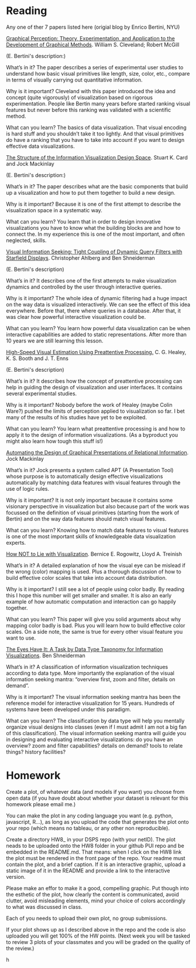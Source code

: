 # Reading
Any one of ther 7 papers listed here (origial blog by Enrico Bertini, NYU)

[Graphical Perception: Theory, Experimentation, and Application to the Development of Graphical Methods](https://www.diliaranasirova.com/assets/PSYC579/pdfs/03.2-Cleveland&McGill.pdf). William S. Cleveland; Robert McGill

(E. Bertini's description:)

What’s in it? The paper describes a series of experimental user studies to understand how basic visual primitives like length, size, color, etc., compare in terms of visually carrying out quantitative information.

Why is it important? Cleveland with this paper introduced the idea and concept (quite vigorously) of visualization based on rigorous experimentation. People like Bertin many years before started ranking visual features but never before this ranking was validated with a scientific method.

What can you learn? The basics of data visualization. That visual encoding is hard stuff and you shouldn’t take it too lightly. And that visual primitives do have a ranking that you have to take into account if you want to design effective data visualizations.

[The Structure of the Information Visualization Design Space](https://www.academia.edu/4338732/The_structure_of_the_information_visualization_design_space?auto=download). Stuart K. Card and Jock Mackinlay

(E. Bertini's description:)

What’s in it? The paper describes what are the basic components that build up a visualization and how to put them together to build a new design.

Why is it important? Because it is one of the first attempt to describe the visualization space in a systematic way.

What can you learn? You learn that in order to design innovative visualizations you have to know what the building blocks are and how to connect the. In my experience this is one of the most important, and often neglected, skills.

[Visual Information Seeking: Tight Coupling of Dynamic Query Filters with Starfield Displays](http://citeseerx.ist.psu.edu/viewdoc/download?doi=10.1.1.123.4320&rep=rep1&type=pdf). Christopher Ahlberg and Ben Shneiderman

(E. Bertini's description)

What’s in it? It describes one of the first attempts to make visualization dynamics and controlled by the user through interactive queries.

Why is it important? The whole idea of dynamic filtering had a huge impact on the way data is visualized interactively. We can see the effect of this idea everywhere. Before that, there where queries in a database. After that, it was clear how powerful interactive visualization could be.

What can you learn? You learn how powerful data visualization can be when interactive capabilities are added to static representations. After more than 10 years we are still learning this lesson.

[High-Speed Visual Estimation Using Preattentive Processing.](https://www.csc2.ncsu.edu/faculty/healey/download/tochi.96.pdf) C. G. Healey, K. S. Booth and J. T. Enns

(E. Bertini's description)

What’s in it? It describes how the concept of preattentive processing can help in guiding the design of visualization and user interfaces. It contains several experimental studies.

Why is it important? Nobody before the work of Healey (maybe Colin Ware?) pushed the limits of perception applied to visualization so far. I bet many of the results of his studies have yet to be exploited.

What can you learn? You learn what preattentive processing is and how to apply it to the design of information visualizations. (As a byproduct you might also learn how tough this stuff is!)

[Automating the Design of Graphical Presentations of Relational Information](https://research.tableau.com/sites/default/files/p110-mackinlay.pdf). Jock Mackinlay

What’s in it? Jock presents a system called APT (A Presentation Tool) whose purpose is to automatically design effective visualizations automatically by matching data features with visual features through the use of logic rules.

Why is it important? It is not only important because it contains some visionary perspective in visualization but also because part of the work was focussed on the definition of visual primitives (starting from the work of Bertin) and on the way data features should match visual features.

What can you learn? Knowing how to match data features to visual features is one of the most important skills of knowledgeable data visualization experts.

[How NOT to Lie with Visualization](https://pdfs.semanticscholar.org/058e/2e38420b61d8d870590d971d4e7d1cd078c2.pdf). Bernice E. Rogowitz, Lloyd A. Treinish

What’s in it? A detailed explanation of how the visual eye can be mislead if the wrong (color) mapping is used. Plus a thorough discussion of how to build effective color scales that take into account data distribution.

Why is it important? I still see a lot of people using color badly. By reading this I hope this number will get smaller and smaller. It is also an early example of how automatic computation and interaction can go happily together.

What can you learn? This paper will give you solid arguments about why mapping color badly is bad. Plus you will learn how to build effective color scales. On a side note, the same is true for every other visual feature you want to use.

[The Eyes Have It: A Task by Data Type Taxonomy for Information Visualizations](https://www.cs.umd.edu/~ben/papers/Shneiderman1996eyes.pdf). Ben Shneiderman

What’s in it? A classification of information visualization techniques according to data type. More importantly the explanation of the visual information seeking mantra: “overview first, zoom and filter, details on demand”.

Why is it important? The visual information seeking mantra has been the reference model for interactive visualization for 15 years. Hundreds of systems have been developed under this paradigm.

What can you learn? The classification by data type will help you mentally organize visual designs into classes (even if I must admit I am not a big fan of this classification). The visual information seeking mantra will guide you in designing and evaluating interactive visualizations: do you have an overview? zoom and filter capabilities? details on demand? tools to relate things? history facilities?


# Homework
 
 Create a plot, of whatever data (and models if you want) you choose from open data (if you have doubt about whether your dataset is relevant for this homework please email me.)

You can make the plot in any coding language you want (e.g. python, javascript, R...), as long as you upload the code that generates the plot onto your repo (which means no tableau, or any other non reproducible).

Create a directory HW8_ in your DSPS repo (with your netID). The plot neads to be uploaded onto the HW8 folder in your github PUI repo and be embedded in the README.md. That means: when I click on the HW8 link the plot must be rendered in the front page of the repo. Your readme must contain the plot, and a brief caption. If it is an interactive graphic, upload a static image of it in the README and provide a link to the interactive version.

Please make an effor to make it a good, compelling graphic. Put though into the esthetic of the plot, how clearly the content is communicated, avoid clutter, avoid misleading elements, mind your choice of colors accordingly to what was discussed in class.

Each of you needs to upload their own plot, no group submissions.

If your plot shows up as I described above in the repo and the code is also uploaded you will get 100% of the HW points. (Next week you will be tasked to review 3 plots of your classmates and you will be graded on the quality of the review.)

h
